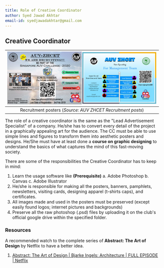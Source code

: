 ```yaml
---
title: Role of Creative Coordinator
author: Syed Jawad Akhtar
email-id: syedjawadakhtar@gmail.com
---
```


## Creative Coordinator

| ![creative_Coordinator.png](static/creative_Coordinator_1.png) |
|:--:|
| Recruitment posters (_Source: AUV ZHCET Recruitment posts_)|

The role of a creative coordinator is the same as the "Lead Advertisement Specialist" of a company. He/she has to convert every detail of the project in a graphically appealing art for the audience. The CC must be able to use simple lines and figures to transform them into aesthetic posters and designs.
He/She must have at least done a **course on graphic designing** to understand the basics of what captures the mind of this fast-moving society.

There are some of the responsibilities the Creative Coordinator has to keep in mind:

1. Learn the usage software like **(Prerequisite)**
    a. Adobe Photoshop
    b. Canvas
    c. Adobe Illustrator
2. He/she is responsible for making all the posters, banners, pamphlets, newsletters, visiting cards, designing apparel (t-shirts caps), and certificates.
3. All images made and used in the posters must be preserved (except easily found logos; internet pictures and backgrounds)
4. Preserve all the raw photoshop (.psd) files by uploading it on the club's official google drive within the specified folder.

### Resources

A recommended watch to the complete series of **Abstract: The Art of Design** by Netflix to have a better idea.

1. [Abstract: The Art of Design | Bjarke Ingels: Architecture | FULL EPISODE | Netflix](https://www.youtube.com/watch?v=rKeFCd1j5BE)
